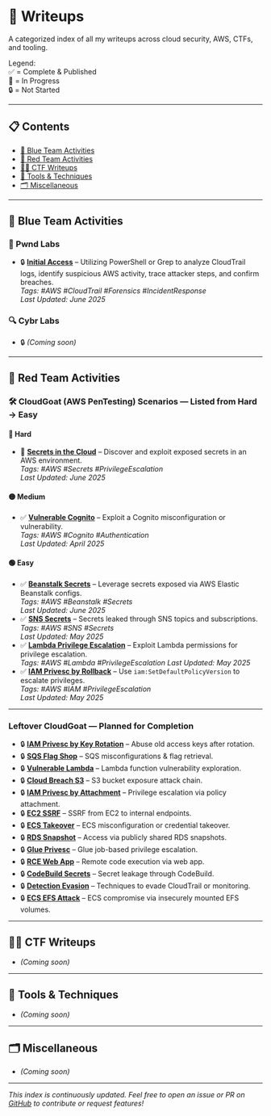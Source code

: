 # 🧠 Writeups

A categorized index of all my writeups across cloud security, AWS, CTFs, and tooling.

Legend:  
✅ = Complete & Published  
📝 = In Progress  
🔒 = Not Started  

---

## 📋 Contents

- [🔐 Blue Team Activities](#-blue-team-activities)  
- [🔐 Red Team Activities](#-red-team-activities)  
- [🏴‍☠️ CTF Writeups](#-ctf-writeups)  
- [🧪 Tools & Techniques](#-tools--techniques)  
- [🗂️ Miscellaneous](#-miscellaneous)  

---

## 🔐 Blue Team Activities

### 🧪 Pwnd Labs  
- 🔒 **[Initial Access](pwndlabs/pwndlabs_breach_in_the_cloud)** – Utilizing PowerShell or Grep to analyze CloudTrail logs, identify suspicious AWS activity, trace attacker steps, and confirm breaches.  
  _Tags: #AWS #CloudTrail #Forensics #IncidentResponse_  
  _Last Updated: June 2025_  

### 🔍 Cybr Labs  
- 🔒 *(Coming soon)*

---

## 🔐 Red Team Activities

### 🛠️ CloudGoat (AWS PenTesting) Scenarios — Listed from Hard → Easy  

#### 🔴 Hard  
- 📝 **[Secrets in the Cloud](/secrets_in_the_cloud.md)** – Discover and exploit exposed secrets in an AWS environment.  
  _Tags: #AWS #Secrets #PrivilegeEscalation_  
  _Last Updated: June 2025_  

#### 🟡 Medium  
- ✅ **[Vulnerable Cognito](cloudgoat_vulnerable_cognito.md)** – Exploit a Cognito misconfiguration or vulnerability.  
  _Tags: #AWS #Cognito #Authentication_  
  _Last Updated: April 2025_  

#### 🟢 Easy  
- ✅ **[Beanstalk Secrets](/cloudgoat_beanstalk_secrets.md)** – Leverage secrets exposed via AWS Elastic Beanstalk configs.  
  _Tags: #AWS #Beanstalk #Secrets_  
  _Last Updated: June 2025_  
- ✅ **[SNS Secrets](/cloudgoat_sns_secrets.md)** – Secrets leaked through SNS topics and subscriptions.  
  _Tags: #AWS #SNS #Secrets_  
  _Last Updated: May 2025_  
- ✅ **[Lambda Privilege Escalation](/cloudgoat_lambda_privesc.md)** – Exploit Lambda permissions for privilege escalation.  
  _Tags: #AWS #Lambda #PrivilegeEscalation_
  _Last Updated: May 2025_  
- ✅ **[IAM Privesc by Rollback](/cloudgoat_iam_privesc_by_rollback.md)** – Use `iam:SetDefaultPolicyVersion` to escalate privileges.  
  _Tags: #AWS #IAM #PrivilegeEscalation_  
  _Last Updated: May 2025_  
---

### Leftover CloudGoat — Planned for Completion  

- 🔒 **[IAM Privesc by Key Rotation](/cloudgoat_iam_privesc_by_key_rotation.md)** – Abuse old access keys after rotation.  
- 🔒 **[SQS Flag Shop](/cloudgoat_sqs_flag_shop.md)** – SQS misconfigurations & flag retrieval.  
- 🔒 **[Vulnerable Lambda](cloudgoat/cloudgoat_vulnerable_lambda.md)** – Lambda function vulnerability exploration.  
- 🔒 **[Cloud Breach S3](cloudgoat/cloudgoat_cloud_breach_s3.md)** – S3 bucket exposure attack chain.  
- 🔒 **[IAM Privesc by Attachment](cloudgoat/cloudgoat_iam_privesc_by_attachment.md)** – Privilege escalation via policy attachment.  
- 🔒 **[EC2 SSRF](cloudgoat/cloudgoat_ec2_ssrf.md)** – SSRF from EC2 to internal endpoints.  
- 🔒 **[ECS Takeover](cloudgoat/cloudgoat_ecs_takeover.md)** – ECS misconfiguration or credential takeover.  
- 🔒 **[RDS Snapshot](cloudgoat/cloudgoat_rds_snapshot.md)** – Access via publicly shared RDS snapshots.  
- 🔒 **[Glue Privesc](cloudgoat/cloudgoat_glue_privesc.md)** – Glue job-based privilege escalation.  
- 🔒 **[RCE Web App](cloudgoat/cloudgoat_rce_web_app.md)** – Remote code execution via web app.  
- 🔒 **[CodeBuild Secrets](cloudgoat/cloudgoat_codebuild_secrets.md)** – Secret leakage through CodeBuild.  
- 🔒 **[Detection Evasion](cloudgoat/cloudgoat_detection_evasion.md)** – Techniques to evade CloudTrail or monitoring.  
- 🔒 **[ECS EFS Attack](cloudgoat/cloudgoat_ecs_efs_attack.md)** – ECS compromise via insecurely mounted EFS volumes.  

---

## 🏴‍☠️ CTF Writeups

- _(Coming soon)_  

---

## 🧪 Tools & Techniques

- _(Coming soon)_  

---

## 🗂️ Miscellaneous

- _(Coming soon)_

---

*This index is continuously updated. Feel free to open an issue or PR on [GitHub](https://github.com/yourrepo) to contribute or request features!*

